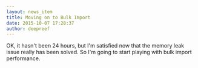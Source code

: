 ```yaml
---
layout: news_item
title: Moving on to Bulk Import
date: 2015-10-07 17:28:37
author: deepreef
---
```


OK, it hasn't been 24 hours, but I'm satisfied now that the memory leak issue really has been solved. So I'm going to start playing with bulk import performance.
